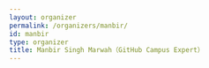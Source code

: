 ```yaml
---
layout: organizer
permalink: /organizers/manbir/
id: manbir
type: organizer
title: Manbir Singh Marwah（GitHub Campus Expert）
---
```

